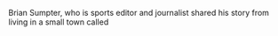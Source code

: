 Brian Sumpter, who is sports editor and journalist shared his story from living in a small town called